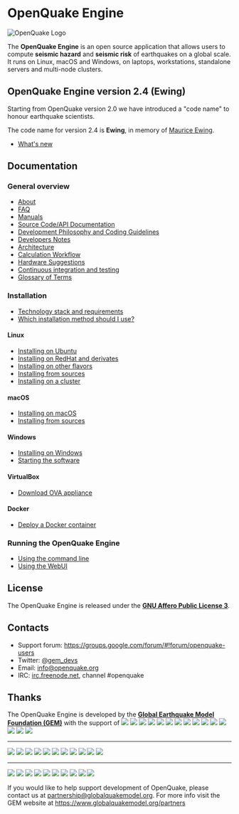 # OpenQuake Engine

![OpenQuake Logo](https://github.com/gem/oq-infrastructure/raw/master/logos/oq-logo.png)

The **OpenQuake Engine** is an open source application that allows users to compute **seismic hazard** and **seismic risk** of earthquakes on a global scale. It runs on Linux, macOS and Windows, on laptops, workstations, standalone servers and multi-node clusters.

<!-- GEM BEGIN: apply the following patch with the proper values for the next release
-Jenkins (Python 2): [![Build Status](https://ci.openquake.org/job/master_oq-engine/badge/icon)](https://ci.openquake.org/job/master_oq-engine/)
+## OpenQuake Engine version 2.3 (Degenkolb)
 
-Travis CI (Python 3): [![Build Status](https://travis-ci.org/gem/oq-engine.svg?branch=master)](https://travis-ci.org/gem/oq-engine)
+Starting from OpenQuake version 2.0 we have introduced a "code name" to honour earthquake scientists.
 
-### Current stable
+The code name for version 2.3 is **Degenkolb**, in memory of [Henry Degenkolb](https://en.wikipedia.org/wiki/Henry_J._Degenkolb).
+* [What's new](https://github.com/gem/oq-engine/blob/engine-2.3/doc/whats-new.md)
 
-Current stable version is the **OpenQuake Engine 2.2** 'Cornell'. The documentation is available at https://github.com/gem/oq-engine/tree/engine-2.2#openquake-engine.
-* [What's new](https://github.com/gem/oq-engine/blob/engine-2.2/doc/whats-new.md)

+## Documentation
-## Documentation (master tree)
-->

## OpenQuake Engine version 2.4 (Ewing)

Starting from OpenQuake version 2.0 we have introduced a "code name" to honour earthquake scientists.

The code name for version 2.4 is **Ewing**, in memory of [Maurice Ewing](https://en.wikipedia.org/wiki/Maurice_Ewing).
* [What's new](https://github.com/gem/oq-engine/blob/engine-2.4/doc/whats-new.md)

## Documentation
<!-- GEM END -->
### General overview

* [About](https://github.com/gem/oq-engine/blob/engine-2.4/doc/about.md)
* [FAQ](https://github.com/gem/oq-engine/blob/engine-2.4/doc/faq.md)
* [Manuals](http://storage.globalquakemodel.org/openquake/support/documentation/engine/#manual-latest-stable)
* [Source Code/API Documentation](http://docs.openquake.org/oq-engine/)
* [Development Philosophy and Coding Guidelines](https://github.com/gem/oq-engine/blob/engine-2.4/doc/development-guidelines.md)
* [Developers Notes](https://github.com/gem/oq-engine/blob/engine-2.4/doc/developers-notes.md)
* [Architecture](https://github.com/gem/oq-engine/blob/engine-2.4/doc/sphinx/architecture.rst)
* [Calculation Workflow](https://github.com/gem/oq-engine/blob/engine-2.4/doc/calculation-workflow.md)
* [Hardware Suggestions](https://github.com/gem/oq-engine/blob/engine-2.4/doc/hardware-suggestions.md)
* [Continuous integration and testing](https://github.com/gem/oq-engine/blob/engine-2.4/doc/testing.md)
* [Glossary of Terms](https://github.com/gem/oq-engine/blob/engine-2.4/doc/glossary.md)

### Installation

* [Technology stack and requirements](https://github.com/gem/oq-engine/blob/engine-2.4/doc/requirements.md)
* [Which installation method should I use?](https://github.com/gem/oq-engine/blob/engine-2.4/doc/installing/overview.md)

#### Linux

* [Installing on Ubuntu](https://github.com/gem/oq-engine/blob/engine-2.4/doc/installing/ubuntu.md)
* [Installing on RedHat and derivates](https://github.com/gem/oq-engine/blob/engine-2.4/doc/installing/rhel.md)
* [Installing on other flavors](https://github.com/gem/oq-engine/blob/engine-2.4/doc/installing/linux-generic.md)
* [Installing from sources](https://github.com/gem/oq-engine/blob/engine-2.4/doc/installing/development.md)
* [Installing on a cluster](https://github.com/gem/oq-engine/blob/engine-2.4/doc/installing/cluster.md)

#### macOS

* [Installing on macOS](https://github.com/gem/oq-engine/blob/engine-2.4/doc/installing/macos.md)
* [Installing from sources](https://github.com/gem/oq-engine/blob/engine-2.4/doc/installing/development.md)

#### Windows

* [Installing on Windows](https://github.com/gem/oq-engine/blob/engine-2.4/doc/installing/windows.md)
* [Starting the software](https://github.com/gem/oq-engine/blob/engine-2.4/doc/running/windows.md)

#### VirtualBox

* [Download OVA appliance](https://www.globalquakemodel.org/ova/stable/)

#### Docker

* [Deploy a Docker container](https://github.com/gem/oq-engine/blob/engine-2.4/doc/installing/docker.md)

### Running the OpenQuake Engine

* [Using the command line](https://github.com/gem/oq-engine/blob/engine-2.4/doc/running/unix.md)
* [Using the WebUI](https://github.com/gem/oq-engine/blob/engine-2.4/doc/running/server.md)


## License

The OpenQuake Engine is released under the **[GNU Affero Public License 3](https://github.com/gem/oq-engine/blob/engine-2.4/LICENSE)**.

## Contacts

* Support forum: https://groups.google.com/forum/#!forum/openquake-users
* Twitter: [@gem_devs](https://twitter.com/gem_devs)
* Email: info@openquake.org
* IRC: [irc.freenode.net](https://webchat.freenode.net/), channel #openquake

## Thanks

The OpenQuake Engine is developed by the **[Global Earthquake Model Foundation (GEM)](http://gem.foundation)** with the support of
![](https://github.com/gem/oq-infrastructure/raw/master/logos/aus.png)
![](https://github.com/gem/oq-infrastructure/raw/master/logos/cidigen.png)
![](https://github.com/gem/oq-infrastructure/raw/master/logos/sg_170x104.jpg)
![](https://github.com/gem/oq-infrastructure/raw/master/logos/gfz.png)
![](https://github.com/gem/oq-infrastructure/raw/master/logos/pcn.jpg)
![](https://github.com/gem/oq-infrastructure/raw/master/logos/nied.png)
![](https://github.com/gem/oq-infrastructure/raw/master/logos/nset.png)
![](https://github.com/gem/oq-infrastructure/raw/master/logos/morst.jpg)
![](https://github.com/gem/oq-infrastructure/raw/master/logos/RCN.jpg)
![](https://github.com/gem/oq-infrastructure/raw/master/logos/swiss_1.jpg)
![](https://github.com/gem/oq-infrastructure/raw/master/logos/tem.jpg)
![](https://github.com/gem/oq-infrastructure/raw/master/logos/TCIP-01.png)
![](https://github.com/gem/oq-infrastructure/raw/master/logos/nerc.png)
![](https://github.com/gem/oq-infrastructure/raw/master/logos/usaid_BsOsE8Z_QZnaG6c.jpg)
![](https://github.com/gem/oq-infrastructure/raw/master/logos/FUNVISIS_GEM_logo.png)

***

![](https://github.com/gem/oq-infrastructure/raw/master/logos/FMGlobal.jpg)
![](https://github.com/gem/oq-infrastructure/raw/master/logos/hannoverRe.jpg)
![](https://github.com/gem/oq-infrastructure/raw/master/logos/Nephila.jpg)
![](https://github.com/gem/oq-infrastructure/raw/master/logos/munichre_HwOCwR4.jpg)
![](https://github.com/gem/oq-infrastructure/raw/master/logos/zurich_3eh504q.jpg)
![](https://github.com/gem/oq-infrastructure/raw/master/logos/Air_JlQh6Ke.jpg)
![](https://github.com/gem/oq-infrastructure/raw/master/logos/sur_170x104.jpg)
![](https://github.com/gem/oq-infrastructure/raw/master/logos/EUCENTRE_BRAw8x4.jpg)
![](https://github.com/gem/oq-infrastructure/raw/master/logos/GiroJ.jpg)
![](https://github.com/gem/oq-infrastructure/raw/master/logos/arup.jpg)
![](https://github.com/gem/oq-infrastructure/raw/master/logos/OYO_1.jpg)

***

![](https://github.com/gem/oq-infrastructure/raw/master/logos/OECD.jpg)
![](https://github.com/gem/oq-infrastructure/raw/master/logos/worldbank_2.jpg)
![](https://github.com/gem/oq-infrastructure/raw/master/logos/ISDR.jpg)
![](https://github.com/gem/oq-infrastructure/raw/master/logos/Unesco.jpg)
![](https://github.com/gem/oq-infrastructure/raw/master/logos/iaspei.jpg)
![](https://github.com/gem/oq-infrastructure/raw/master/logos/iaee.jpg)
![](https://github.com/gem/oq-infrastructure/raw/master/logos/istructe.jpg)
![](https://github.com/gem/oq-infrastructure/raw/master/logos/cssc.jpg)
![](https://github.com/gem/oq-infrastructure/raw/master/logos/IRDRICSU.png)
![](https://github.com/gem/oq-infrastructure/raw/master/logos/EERI_GEM.png)

If you would like to help support development of OpenQuake, please contact us at [partnership@globalquakemodel.org](mailto:partnership@globalquakemodel.org).
For more info visit the GEM website at https://www.globalquakemodel.org/partners
